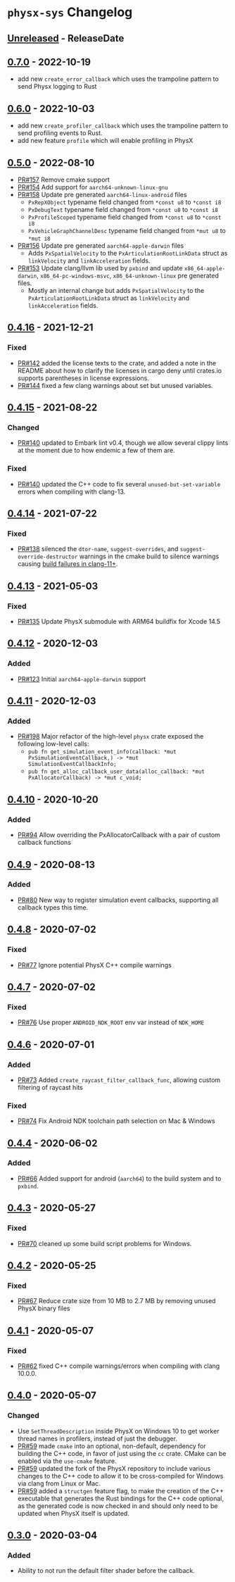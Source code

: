 # `physx-sys` Changelog

<!-- markdownlint-disable no-duplicate-heading blanks-around-headers -->

<!-- next-header -->
## [Unreleased] - ReleaseDate
## [0.7.0] - 2022-10-19

- add new `create_error_callback` which uses the trampoline pattern to send Physx logging to Rust

## [0.6.0] - 2022-10-03

- add new `create_profiler_callback` which uses the trampoline pattern to send profiling events to Rust.
- add new feature `profile` which will enable profiling in PhysX

## [0.5.0] - 2022-08-10

- [PR#157](https://github.com/EmbarkStudios/physx-rs/pull/157) Remove cmake support
- [PR#154](https://github.com/EmbarkStudios/physx-rs/pull/154) Add support for `aarch64-unknown-linux-gnu`
- [PR#158](https://github.com/EmbarkStudios/physx-rs/pull/158) Update pre generated `aarch64-linux-android` files
    - `PxRepXObject` typename field changed from `*const u8` to `*const i8`
    - `PxDebugText` typename field changed from `*const u8` to `*const i8`
    - `PxProfileScoped` typename field changed from `*const u8` to `*const i8`
    - `PxVehicleGraphChannelDesc` typename field changed from `*mut u8` to `*mut i8`
- [PR#156](https://github.com/EmbarkStudios/physx-rs/pull/156) Update pre generated `aarch64-apple-darwin` files
    - Adds `PxSpatialVelocity` to the `PxArticulationRootLinkData` struct as `linkVelocity` and `linkAcceleration` fields.
- [PR#153](https://github.com/EmbarkStudios/physx-rs/pull/153) Update clang/llvm lib used by `pxbind` and update `x86_64-apple-darwin`, `x86_64-pc-windows-msvc`, `x86_64-unknown-linux` pre generated files.
    - Mostly an internal change but adds `PxSpatialVelocity` to the `PxArticulationRootLinkData` struct as `linkVelocity` and `linkAcceleration` fields.

## [0.4.16] - 2021-12-21
### Fixed

- [PR#142](https://github.com/EmbarkStudios/physx-rs/pull/141) added the license texts to the crate, and added a note in the README about how to clarify the licenses in cargo deny until crates.io supports parentheses in license expressions.
- [PR#144](https://github.com/EmbarkStudios/physx-rs/pull/144) fixed a few clang warnings about set but unused variables.

## [0.4.15] - 2021-08-22

### Changed

- [PR#140](https://github.com/EmbarkStudios/physx-rs/pull/140) updated to Embark lint v0.4, though we allow several clippy lints at the moment due to how endemic a few of them are.

### Fixed

- [PR#140](https://github.com/EmbarkStudios/physx-rs/pull/140) updated the C++ code to fix several `unused-but-set-variable` errors when compiling with clang-13.

## [0.4.14] - 2021-07-22

### Fixed

- [PR#138](https://github.com/EmbarkStudios/physx-rs/pull/138) silenced the `dtor-name`, `suggest-overrides`, and `suggest-override-destructor` warnings in the cmake build to silence warnings causing [build failures in clang-11+](https://github.com/NVIDIAGameWorks/PhysX/issues/417).

## [0.4.13] - 2021-05-03

### Fixed

- [PR#135](https://github.com/EmbarkStudios/physx-rs/pull/135) Update PhysX submodule with ARM64 buildfix for Xcode 14.5

## [0.4.12] - 2020-12-03

### Added

- [PR#123](https://github.com/EmbarkStudios/physx-rs/pull/123) Initial `aarch64-apple-darwin` support

## [0.4.11] - 2020-12-03

### Added

- [PR#198](https://github.com/EmbarkStudios/physx-rs/pull/98) Major refactor of
  the high-level `physx` crate exposed the following low-level calls:
  - `pub fn get_simulation_event_info(callback: *mut PxSimulationEventCallback,) -> *mut SimulationEventCallbackInfo;`
  - `pub fn get_alloc_callback_user_data(alloc_callback: *mut PxAllocatorCallback) -> *mut c_void;`

## [0.4.10] - 2020-10-20

### Added

- [PR#94](https://github.com/EmbarkStudios/physx-rs/pull/94) Allow overriding the PxAllocatorCallback with a pair of custom callback functions

## [0.4.9] - 2020-08-13

### Added

- [PR#80](https://github.com/EmbarkStudios/physx-rs/pull/80) New way to register simulation event callbacks, supporting all callback types this time.

## [0.4.8] - 2020-07-02

### Fixed

- [PR#77](https://github.com/EmbarkStudios/physx-rs/pull/77) Ignore potential PhysX C++ compile warnings

## [0.4.7] - 2020-07-02

### Fixed

- [PR#76](https://github.com/EmbarkStudios/physx-rs/pull/76) Use proper `ANDROID_NDK_ROOT` env var instead of `NDK_HOME`

## [0.4.6] - 2020-07-01

### Added

- [PR#73](https://github.com/EmbarkStudios/physx-rs/pull/73) Added `create_raycast_filter_callback_func`, allowing custom filtering of raycast hits

### Fixed

- [PR#74](https://github.com/EmbarkStudios/physx-rs/pull/74) Fix Android NDK toolchain path selection on Mac & Windows

## [0.4.4] - 2020-06-02

### Added

- [PR#66](https://github.com/EmbarkStudios/physx-rs/pull/66) Added support for android (`aarch64`) to the build system and to `pxbind`.

## [0.4.3] - 2020-05-27

### Fixed

- [PR#70](https://github.com/EmbarkStudios/physx-rs/pull/70) cleaned up some build script problems for Windows.

## [0.4.2] - 2020-05-25

### Fixed

- [PR#67](https://github.com/EmbarkStudios/physx-rs/pull/67) Reduce crate size from 10 MB to 2.7 MB by removing unused PhysX binary files

## [0.4.1] - 2020-05-07

### Fixed

- [PR#62](https://github.com/EmbarkStudios/physx-rs/pull/62) fixed C++ compile warnings/errors when compiling with clang 10.0.0.

## [0.4.0] - 2020-05-07

### Changed

- Use `SetThreadDescription` inside PhysX on Windows 10 to get worker thread names in profilers, instead of just the debugger.
- [PR#59](https://github.com/EmbarkStudios/physx-rs/pull/59) made `cmake` into an optional, non-default, dependency for building the C++ code, in favor of just using the `cc` crate. CMake can be enabled via the `use-cmake` feature.
- [PR#59](https://github.com/EmbarkStudios/physx-rs/pull/59) updated the fork of the PhysX repository to include various changes to the C++ code to allow it to be cross-compiled for Windows via clang from Linux or Mac.
- [PR#59](https://github.com/EmbarkStudios/physx-rs/pull/59) added a `structgen` feature flag, to make the creation of the C++ executable that generates the Rust bindings for the C++ code optional, as the generated code is now checked in and should only need to be updated when PhysX itself is updated.

## [0.3.0] - 2020-03-04

### Added

- Ability to not run the default filter shader before the callback.

<!-- next-url -->
[Unreleased]: https://github.com/EmbarkStudios/physx-rs/compare/physx-sys-v0.7.0...HEAD
[0.7.0]: https://github.com/EmbarkStudios/physx-rs/compare/physx-sys-v0.6.0...physx-sys-v0.7.0
[0.6.0]: https://github.com/EmbarkStudios/physx-rs/compare/physx-sys-v0.5.0...physx-sys-v0.6.0
[0.5.0]: https://github.com/EmbarkStudios/physx-rs/compare/physx-sys-v0.4.16...physx-sys-v0.5.0
[0.4.16]: https://github.com/EmbarkStudios/physx-rs/compare/physx-sys-v0.4.15...physx-sys-v0.4.16
[0.4.15]: https://github.com/EmbarkStudios/physx-rs/compare/physx-sys-v0.4.14...physx-sys-v0.4.15
[0.4.14]: https://github.com/EmbarkStudios/physx-rs/compare/physx-sys-v0.4.13...physx-sys-v0.4.14
[0.4.13]: https://github.com/EmbarkStudios/physx-rs/compare/physx-sys-v0.4.12...physx-sys-v0.4.13
[0.4.12]: https://github.com/EmbarkStudios/physx-rs/compare/physx-sys-v0.4.11...physx-sys-v0.4.12
[0.4.11]: https://github.com/EmbarkStudios/physx-rs/compare/physx-sys-v0.4.10...physx-sys-v0.4.11
[0.4.10]: https://github.com/EmbarkStudios/physx-rs/compare/physx-sys-v0.4.9...physx-sys-v0.4.10
[0.4.9]: https://github.com/EmbarkStudios/physx-rs/compare/physx-sys-v0.4.8...physx-sys-v0.4.9
[0.4.8]: https://github.com/EmbarkStudios/physx-rs/compare/physx-sys-v0.4.7...physx-sys-v0.4.8
[0.4.7]: https://github.com/EmbarkStudios/physx-rs/compare/physx-sys-v0.4.6...physx-sys-v0.4.7
[0.4.6]: https://github.com/EmbarkStudios/physx-rs/compare/physx-sys-v0.4.4...physx-sys-v0.4.6
[0.4.4]: https://github.com/EmbarkStudios/physx-rs/compare/physx-sys-v0.4.3...physx-sys-v0.4.4
[0.4.3]: https://github.com/EmbarkStudios/physx-rs/compare/physx-sys-v0.4.2...physx-sys-v0.4.3
[0.4.2]: https://github.com/EmbarkStudios/physx-rs/compare/physx-sys-v0.4.1...physx-sys-v0.4.2
[0.4.1]: https://github.com/EmbarkStudios/physx-rs/compare/physx-sys-v0.4.0...physx-sys-v0.4.1
[0.4.0]: https://github.com/EmbarkStudios/physx-rs/compare/physx-sys-v0.3.0...physx-sys-v0.4.0
[0.3.0]: https://github.com/EmbarkStudios/physx-rs/compare/physx-sys-v0.2.4...physx-sys-v0.3.0
